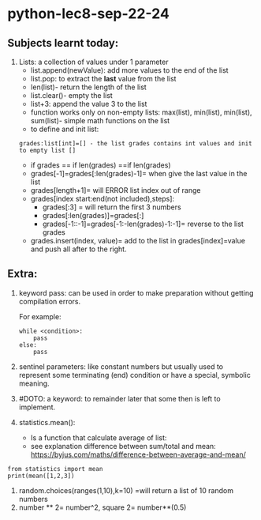 # python-lec8-sep-22-24

## Subjects learnt today:

1) Lists: a collection of values under 1 parameter
   * list.append(newValue): add more values to the end of the list
   * list.pop: to extract the **last** value from the list
   * len(list)- return the length of the list
   * list.clear()- empty the list
   * list+3: append the value 3 to the list
   * function works only on non-empty lists: max(list), min(list), min(list), sum(list)- simple math functions on the list
   * to define and init list: 
    ```
    grades:list[int]=[] - the list grades contains int values and init to empty list []
    ```
   * if grades == if len(grades) ==if len(grades)
   * grades[-1]=grades[:len(grades)-1]= when give the last value in the list
   * grades[length+1]= will ERROR list index out of range
   * grades[index start:end(not included),steps]:
     * grades[:3] = will return the first 3 numbers
     * grades[:len(grades)]=grades[:]
     * grades[-1::-1]=grades[-1:-len(grades)-1:-1]= reverse to the list grades
   * grades.insert(index, value)= add to the list in grades[index]=value and push all after to the right. 
     
## Extra:

1)  keyword pass: can be used in order to make preparation without getting compilation errors.

    For example:
    ```
    while <condition>:
        pass
    else: 
        pass
    ```
2) sentinel parameters: like constant numbers but usually used to represent some terminating (end) condition or have a special, symbolic meaning. 
3) #DOTO: a keyword: to remainder later that some then is left to implement. 
4) statistics.mean():
   *    Is a function that calculate average of list:
   *  see explanation difference between sum/total and mean:
    https://byjus.com/maths/difference-between-average-and-mean/
 ```
from statistics import mean 
print(mean([1,2,3])
 ```
1) random.choices(ranges(1,10),k=10) =will return a list of 10 random numbers
2) number ** 2= number^2, square 2= number**(0.5)